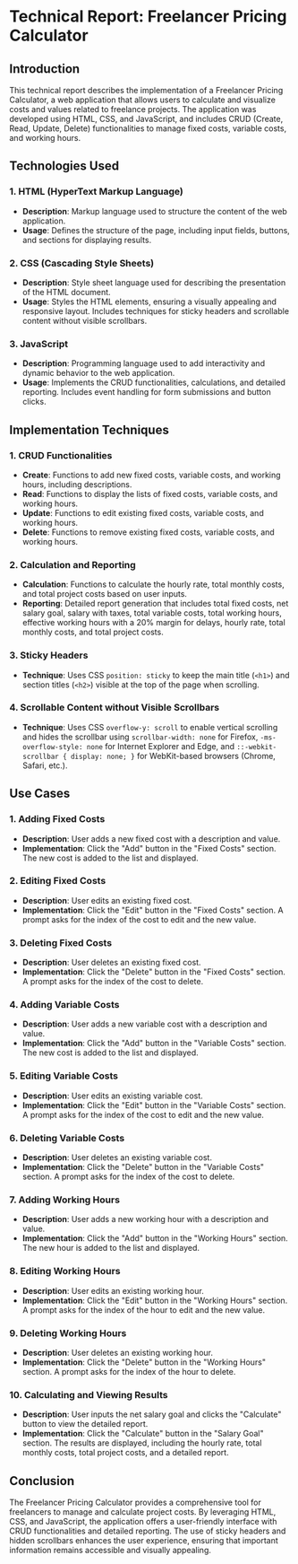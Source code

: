 # Technical Report: Freelancer Pricing Calculator

## Introduction
This technical report describes the implementation of a Freelancer Pricing Calculator, a web application that allows users to calculate and visualize costs and values related to freelance projects. The application was developed using HTML, CSS, and JavaScript, and includes CRUD (Create, Read, Update, Delete) functionalities to manage fixed costs, variable costs, and working hours.

## Technologies Used

### 1. **HTML (HyperText Markup Language)**
- **Description**: Markup language used to structure the content of the web application.
- **Usage**: Defines the structure of the page, including input fields, buttons, and sections for displaying results.

### 2. **CSS (Cascading Style Sheets)**
- **Description**: Style sheet language used for describing the presentation of the HTML document.
- **Usage**: Styles the HTML elements, ensuring a visually appealing and responsive layout. Includes techniques for sticky headers and scrollable content without visible scrollbars.

### 3. **JavaScript**
- **Description**: Programming language used to add interactivity and dynamic behavior to the web application.
- **Usage**: Implements the CRUD functionalities, calculations, and detailed reporting. Includes event handling for form submissions and button clicks.

## Implementation Techniques

### 1. **CRUD Functionalities**
- **Create**: Functions to add new fixed costs, variable costs, and working hours, including descriptions.
- **Read**: Functions to display the lists of fixed costs, variable costs, and working hours.
- **Update**: Functions to edit existing fixed costs, variable costs, and working hours.
- **Delete**: Functions to remove existing fixed costs, variable costs, and working hours.

### 2. **Calculation and Reporting**
- **Calculation**: Functions to calculate the hourly rate, total monthly costs, and total project costs based on user inputs.
- **Reporting**: Detailed report generation that includes total fixed costs, net salary goal, salary with taxes, total variable costs, total working hours, effective working hours with a 20% margin for delays, hourly rate, total monthly costs, and total project costs.

### 3. **Sticky Headers**
- **Technique**: Uses CSS `position: sticky` to keep the main title (`<h1>`) and section titles (`<h2>`) visible at the top of the page when scrolling.

### 4. **Scrollable Content without Visible Scrollbars**
- **Technique**: Uses CSS `overflow-y: scroll` to enable vertical scrolling and hides the scrollbar using `scrollbar-width: none` for Firefox, `-ms-overflow-style: none` for Internet Explorer and Edge, and `::-webkit-scrollbar { display: none; }` for WebKit-based browsers (Chrome, Safari, etc.).

## Use Cases

### 1. **Adding Fixed Costs**
- **Description**: User adds a new fixed cost with a description and value.
- **Implementation**: Click the "Add" button in the "Fixed Costs" section. The new cost is added to the list and displayed.

### 2. **Editing Fixed Costs**
- **Description**: User edits an existing fixed cost.
- **Implementation**: Click the "Edit" button in the "Fixed Costs" section. A prompt asks for the index of the cost to edit and the new value.

### 3. **Deleting Fixed Costs**
- **Description**: User deletes an existing fixed cost.
- **Implementation**: Click the "Delete" button in the "Fixed Costs" section. A prompt asks for the index of the cost to delete.

### 4. **Adding Variable Costs**
- **Description**: User adds a new variable cost with a description and value.
- **Implementation**: Click the "Add" button in the "Variable Costs" section. The new cost is added to the list and displayed.

### 5. **Editing Variable Costs**
- **Description**: User edits an existing variable cost.
- **Implementation**: Click the "Edit" button in the "Variable Costs" section. A prompt asks for the index of the cost to edit and the new value.

### 6. **Deleting Variable Costs**
- **Description**: User deletes an existing variable cost.
- **Implementation**: Click the "Delete" button in the "Variable Costs" section. A prompt asks for the index of the cost to delete.

### 7. **Adding Working Hours**
- **Description**: User adds a new working hour with a description and value.
- **Implementation**: Click the "Add" button in the "Working Hours" section. The new hour is added to the list and displayed.

### 8. **Editing Working Hours**
- **Description**: User edits an existing working hour.
- **Implementation**: Click the "Edit" button in the "Working Hours" section. A prompt asks for the index of the hour to edit and the new value.

### 9. **Deleting Working Hours**
- **Description**: User deletes an existing working hour.
- **Implementation**: Click the "Delete" button in the "Working Hours" section. A prompt asks for the index of the hour to delete.

### 10. **Calculating and Viewing Results**
- **Description**: User inputs the net salary goal and clicks the "Calculate" button to view the detailed report.
- **Implementation**: Click the "Calculate" button in the "Salary Goal" section. The results are displayed, including the hourly rate, total monthly costs, total project costs, and a detailed report.

## Conclusion
The Freelancer Pricing Calculator provides a comprehensive tool for freelancers to manage and calculate project costs. By leveraging HTML, CSS, and JavaScript, the application offers a user-friendly interface with CRUD functionalities and detailed reporting. The use of sticky headers and hidden scrollbars enhances the user experience, ensuring that important information remains accessible and visually appealing.